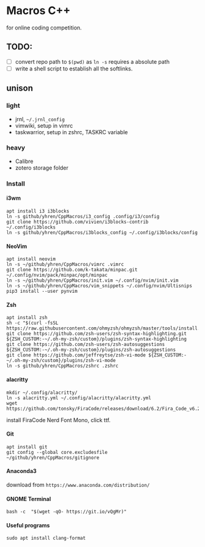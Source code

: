 # Macros C++

for online coding competition.

## TODO:
- [ ] convert repo path to `$(pwd)` as `ln -s` requires a absolute path
- [ ] write a shell script to establish all the softlinks.

## unison 
### light
* jrnl, `~/.jrnl_config`
* vimwiki, setup in vimrc
* taskwarrior, setup in zshrc, TASKRC variable 

### heavy
* Calibre
* zotero storage folder

### Install

#### i3wm
```
apt install i3 i3blocks
ln -s github/yhren/CppMacros/i3_config .config/i3/config
git clone https://github.com/vivien/i3blocks-contrib ~/.config/i3blocks
ln -s github/yhren/CppMacros/i3blocks_config ~/.config/i3blocks/config
```

#### NeoVim
```
apt install neovim
ln -s ~/github/yhren/CppMacros/vimrc .vimrc
git clone https://github.com/k-takata/minpac.git ~/.config/nvim/pack/minpac/opt/minpac
ln -s ~/github/yhren/CppMacros/init.vim ~/.config/nvim/init.vim
ln -s ~/github/yhren/CppMacros/vim_snippets ~/.config/nvim/Ultisnips
pip3 install --user pynvim
```

#### Zsh
```
apt install zsh
sh -c "$(curl -fsSL https://raw.githubusercontent.com/ohmyzsh/ohmyzsh/master/tools/install.sh)"
git clone https://github.com/zsh-users/zsh-syntax-highlighting.git ${ZSH_CUSTOM:-~/.oh-my-zsh/custom}/plugins/zsh-syntax-highlighting
git clone https://github.com/zsh-users/zsh-autosuggestions ${ZSH_CUSTOM:-~/.oh-my-zsh/custom}/plugins/zsh-autosuggestions
git clone https://github.com/jeffreytse/zsh-vi-mode ${ZSH_CUSTOM:-~/.oh-my-zsh/custom}/plugins/zsh-vi-mode
ln -s github/yhren/CppMacros/zshrc .zshrc
```

#### alacritty
```
mkdir ~/.config/alacritty/
ln -s alacritty.yml ~/.config/alacritty/alacritty.yml
wget https://github.com/tonsky/FiraCode/releases/download/6.2/Fira_Code_v6.2.zip

```
install FiraCode Nerd Font Mono, click ttf.


#### Git
```
apt install git
git config --global core.excludesfile ~/github/yhren/CppMacros/gitignore
```

#### Anaconda3
download from `https://www.anaconda.com/distribution/`


#### GNOME Terminal
```
bash -c  "$(wget -qO- https://git.io/vQgMr)"
```

#### Useful programs
```
sudo apt install clang-format
```
